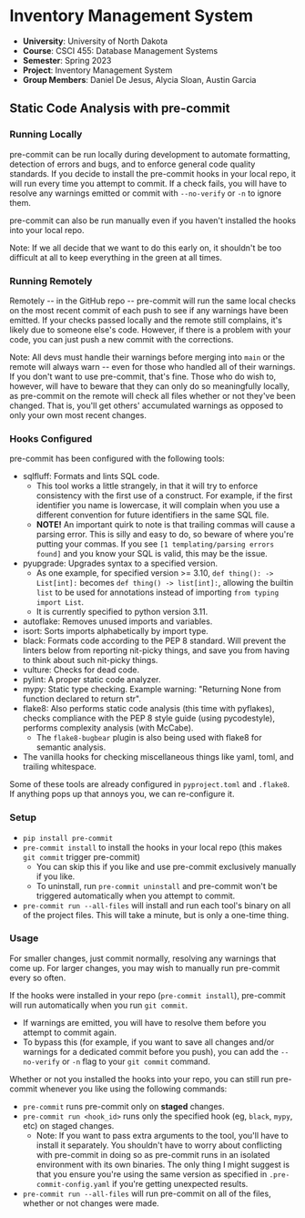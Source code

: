 # Inventory Management System

- **University**: University of North Dakota
- **Course**: CSCI 455: Database Management Systems
- **Semester**: Spring 2023
- **Project**: Inventory Management System
- **Group Members**: Daniel De Jesus, Alycia Sloan, Austin Garcia

## Static Code Analysis with pre-commit

### Running Locally

pre-commit can be run locally during development to automate formatting, detection of errors and bugs, and to enforce general code quality standards. If you decide to install the pre-commit hooks in your local repo, it will run every time you attempt to commit. If a check fails, you will have to resolve any warnings emitted or commit with `--no-verify` or `-n` to ignore them.

pre-commit can also be run manually even if you haven't installed the hooks into your local repo.

Note: If we all decide that we want to do this early on, it shouldn't be too difficult at all to keep everything in the green at all times.

### Running Remotely

Remotely -- in the GitHub repo -- pre-commit will run the same local checks on the most recent commit of each push to see if any warnings have been emitted. If your checks passed locally and the remote still complains, it's likely due to someone else's code. However, if there is a problem with your code, you can just push a new commit with the corrections.

Note: All devs must handle their warnings before merging into `main` or the remote will always warn -- even for those who handled all of their warnings. If you don't want to use pre-commit, that's fine. Those who do wish to, however, will have to beware that they can only do so meaningfully locally, as pre-commit on the remote will check all files whether or not they've been changed. That is, you'll get others' accumulated warnings as opposed to only your own most recent changes.

### Hooks Configured

pre-commit has been configured with the following tools:
- sqlfluff: Formats and lints SQL code.
  - This tool works a little strangely, in that it will try to enforce consistency with the first use of a construct. For example, if the first identifier you name is lowercase, it will complain when you use a different convention for future identifiers in the same SQL file.
  - **NOTE!** An important quirk to note is that trailing commas will cause a parsing error. This is silly and easy to do, so beware of where you're putting your commas. If you see `[1 templating/parsing errors found]` and you know your SQL is valid, this may be the issue.
- pyupgrade: Upgrades syntax to a specified version.
  - As one example, for specified version >= 3.10, `def thing(): -> List[int]:` becomes `def thing() -> list[int]:`, allowing the builtin `list` to be used for annotations instead of importing `from typing import List`.
  - It is currently specified to python version 3.11.
- autoflake: Removes unused imports and variables.
- isort: Sorts imports alphabetically by import type.
- black: Formats code according to the PEP 8 standard. Will prevent the linters below from reporting nit-picky things, and save you from having to think about such nit-picky things.
- vulture: Checks for dead code.
- pylint: A proper static code analyzer.
- mypy: Static type checking. Example warning: "Returning None from function declared to return str".
- flake8: Also performs static code analysis (this time with pyflakes), checks compliance with the PEP 8 style guide (using pycodestyle), performs complexity analysis (with McCabe).
  - The `flake8-bugbear` plugin is also being used with flake8 for semantic analysis.
- The vanilla hooks for checking miscellaneous things like yaml, toml, and trailing whitespace.

Some of these tools are already configured in `pyproject.toml` and `.flake8`. If anything pops up that annoys you, we can re-configure it.

### Setup

- `pip install pre-commit`
- `pre-commit install` to install the hooks in your local repo (this makes `git commit` trigger pre-commit)
  - You can skip this if you like and use pre-commit exclusively manually if you like.
  - To uninstall, run `pre-commit uninstall` and pre-commit won't be triggered automatically when you attempt to commit.
- `pre-commit run --all-files` will install and run each tool's binary on all of the project files. This will take a minute, but is only a one-time thing.

### Usage

For smaller changes, just commit normally, resolving any warnings that come up. For larger changes, you may wish to manually run pre-commit every so often.

If the hooks were installed in your repo (`pre-commit install`), pre-commit will run automatically when you run `git commit`.

- If warnings are emitted, you will have to resolve them before you attempt to commit again.
- To bypass this (for example, if you want to save all changes and/or warnings for a dedicated commit before you push), you can add the `--no-verify` or `-n` flag to your `git commit` command.

Whether or not you installed the hooks into your repo, you can still run pre-commit whenever you like using the following commands:
- `pre-commit` runs pre-commit only on **staged** changes.
- `pre-commit run <hook_id>` runs only the specified hook (eg, `black`, `mypy`, etc) on staged changes.
  - Note: If you want to pass extra arguments to the tool, you'll have to install it separately. You shouldn't have to worry about conflicting with pre-commit in doing so as pre-commit runs in an isolated environment with its own binaries. The only thing I might suggest is that you ensure you're using the same version as specified in `.pre-commit-config.yaml` if you're getting unexpected results.
- `pre-commit run --all-files` will run pre-commit on all of the files, whether or not changes were made.
